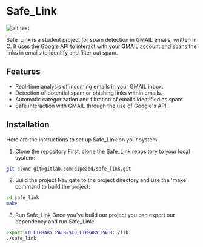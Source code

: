 # Safe_Link

![alt text](https://gitlab.com/dipezed/safe_link/-/raw/main/gui/safelink_logo_README.png "Logo of Safe_Link")

Safe_Link is a student project for spam detection in GMAIL emails, written in C. It uses the Google API to interact with your GMAIL account and scans the links in emails to identify and filter out spam.

## Features

*   Real-time analysis of incoming emails in your GMAIL inbox.
*   Detection of potential spam or phishing links within emails.
*   Automatic categorization and filtration of emails identified as spam.
*   Safe interaction with GMAIL through the use of Google's API.

## Installation 

Here are the instructions to set up Safe_Link on your system:

1. Clone the repository
First, clone the Safe_Link repository to your local system:
```bash
git clone git@gitlab.com:dipezed/safe_link.git
```
2. Build the project
Navigate to the project directory and use the 'make' command to build the project:
```bash
cd safe_link
make
```
3. Run Safe_Link
Once you've build our project you can export our dependency and run Safe_Link:
```bash
export LD_LIBRARY_PATH=$LD_LIBRARY_PATH:./lib
./safe_link
```
